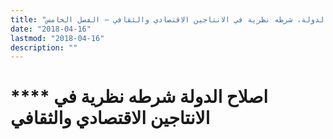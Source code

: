 ```yaml
---
title: "اصلاح الدولة، شرطه نظرية في الانتاجين الاقتصادي والثقافي – الفصل الخامس"
date: "2018-04-16"
lastmod: "2018-04-16"
description: ""
---
```

# **** **اصلاح الدولة** شرطه نظرية في الانتاجين الاقتصادي والثقافي

###
